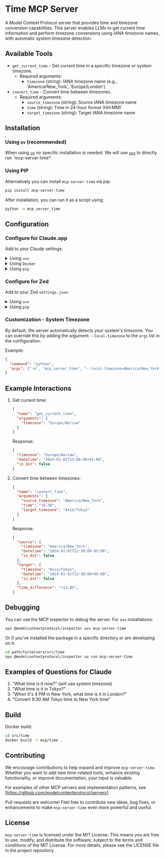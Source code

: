 # Time MCP Server

A Model Context Protocol server that provides time and timezone conversion capabilities. This server enables LLMs to get current time information and perform timezone conversions using IANA timezone names, with automatic system timezone detection.

## Available Tools

- `get_current_time` - Get current time in a specific timezone or system timezone.
  - Required arguments:
    - `timezone` (string): IANA timezone name (e.g., 'America/New_York', 'Europe/London')
- `convert_time` - Convert time between timezones.
  - Required arguments:
    - `source_timezone` (string): Source IANA timezone name
    - `time` (string): Time in 24-hour format (HH:MM)
    - `target_timezone` (string): Target IANA timezone name

## Installation

### Using `uv` (recommended)

When using [`uv`](https://docs.astral.sh/uv/) no specific installation is needed. We will
use [`uvx`](https://docs.astral.sh/uv/guides/tools/) to directly run `mcp-server-time*.

### Using PIP

Alternatively you can install `mcp-server-time` via pip:

```bash
pip install mcp-server-time
```

After installation, you can run it as a script using:

```bash
python -m mcp_server_time
```

## Configuration

### Configure for Claude.app

Add to your Claude settings:

<details>
<summary>Using <code>uvx</code></summary>

```json
"mcpServers": {
  "time": {
    "command": "uvx",
    "args": ["mcp-server-time"]
  }
}
```
</details>

<details>
<summary>Using <code>Docker</code></summary>

```json
"mcpServers": {
  "time": {
    "command": "docker",
    "args": ["run", "-i", "--rm", "mcp/time"]
  }
}
```
</details>

<details>
<summary>Using <code>pip</code></summary>

```json
"mcpServers": {
  "time": {
    "command": "python",
    "args": ["-m", "mcp_server_time"]
  }
}
```
</details>

### Configure for Zed

Add to your Zed `settings.json`:

<details>
<summary>Using <code>uvx</code></summary>

```json
"context_servers": [
  "mcp-server-time": {
    "command": "uvx",
    "args": ["mcp-server-time"]
  }
],
```
</details>

<details>
<summary>Using <code>pip</code></summary>

```json
"context_servers": {
  "mcp-server-time": {
    "command": "python",
    "args": ["-m", "mcp_server_time"]
  }
},
```
</details>

### Customization - System Timezone

By default, the server automatically detects your system's timezone. You can override this by adding the argument `--local-timezone` to the `args` list in the configuration.

Example:

```json
{
  "command": "python",
  "args": ["-m", "mcp_server_time", "--local-timezone=America/New_York"]
}
```

## Example Interactions

1. Get current time:

    ```json
    {
      "name": "get_current_time",
      "arguments": {
        "timezone": "Europe/Warsaw"
      }
    }
    ```

    Response:

    ```json
    {
      "timezone": "Europe/Warsaw",
      "datetime": "2024-01-01T13:00:00+01:00",
      "is_dst": false
    }
    ```

2. Convert time between timezones:

    ```json
    {
      "name": "convert_time",
      "arguments": {
        "source_timezone": "America/New_York",
        "time": "16:30",
        "target_timezone": "Asia/Tokyo"
      }
    }
    ```

    Response:

    ```json
    {
      "source": {
        "timezone": "America/New_York",
        "datetime": "2024-01-01T12:30:00-05:00",
        "is_dst": false
      },
      "target": {
        "timezone": "Asia/Tokyo",
        "datetime": "2024-01-01T12:30:00+09:00",
        "is_dst": false
      },
      "time_difference": "+13.0h",
    }
    ```

## Debugging

You can use the MCP inspector to debug the server. For `uvx` installations:

```bash
npx @modelcontextprotocol/inspector uvx mcp-server-time
```

Or if you've installed the package in a specific directory or are developing on it:

```bash
cd path/to/servers/src/time
npx @modelcontextprotocol/inspector uv run mcp-server-time
```

## Examples of Questions for Claude

1. "What time is it now?" (will use system timezone)
2. "What time is it in Tokyo?"
3. "When it's 4 PM in New York, what time is it in London?"
4. "Convert 9:30 AM Tokyo time to New York time"

## Build

Docker build:

```bash
cd src/time
docker build -t mcp/time .
```

## Contributing

We encourage contributions to help expand and improve `mcp-server-time`. Whether you want to add new time-related tools, enhance existing functionality, or improve documentation, your input is valuable.

For examples of other MCP servers and implementation patterns, see [https://github.com/modelcontextprotocol/servers]

Pull requests are welcome! Feel free to contribute new ideas, bug fixes, or enhancements to make `mcp-server-time` even more powerful and useful.

## License

`mcp-server-time` is licensed under the MIT License. This means you are free to use, modify, and distribute the software, subject to the terms and conditions of the MIT License. For more details, please see the LICENSE file in the project repository.
